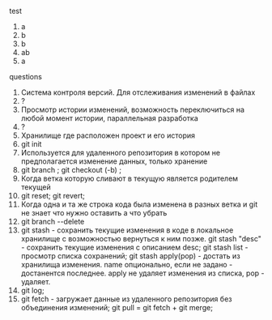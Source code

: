

test
1. a
2. b
3. b
4. ab
5. a

questions
1. Система контроля версий. Для отслеживания изменений в файлах
2. ?
3. Просмотр истории изменений, возможность переключиться на любой момент истории, параллельная разработка
4. ?
5. Хранилище где расположен проект и его история
6. git init
7. Используется для удаленного репозитория в котором не предполагается изменение данных, только хранение
8. git branch <name>; git checkout (-b) <name>;
9. Когда ветка которую сливают в текущую является родителем текущей
10. git reset; git revert;
11. Когда одна и та же строка кода была изменена в разных ветка и git не знает что нужно оставить а что убрать
12. git branch --delete <name>
13. git stash - сохранить текущие изменения в коде в локальное хранилище с возможностью вернуться к ним позже.
git stash "desc" - сохранить текущие изменения с описанием desc; git stash list - просмотр списка сохранений; 
git stash apply(pop) <name> - достать из хранилища изменения. name опционально, если не задано - достанентся последнее. 
apply не удаляет изменения из списка, pop - удаляет.
14. git log;
15. git fetch - загружает данные из удаленного репозитория без объединения изменений; git pull = git fetch + git merge;
